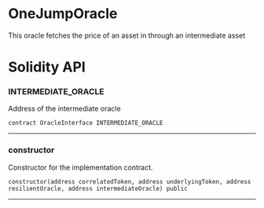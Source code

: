 # OneJumpOracle
This oracle fetches the price of an asset in through an intermediate asset

# Solidity API

### INTERMEDIATE_ORACLE

Address of the intermediate oracle

```solidity
contract OracleInterface INTERMEDIATE_ORACLE
```

- - -

### constructor

Constructor for the implementation contract.

```solidity
constructor(address correlatedToken, address underlyingToken, address resilientOracle, address intermediateOracle) public
```

- - -

